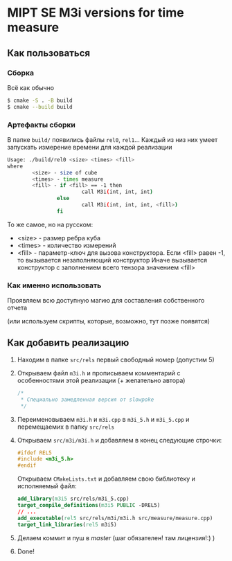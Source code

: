 # MIPT SE M3i versions for time measure

## Как пользоваться

### Сборка

Всё как обычно

```bash
$ cmake -S . -B build
$ cmake --build build
```

### Артефакты сборки

В папке `build/` появились файлы `rel0`, `rel1`...
Каждый из низ них умеет запускать измерение времени для каждой реализации

```bash
Usage: ./build/rel0 <size> <times> <fill>
where
        <size> - size of cube
        <times> - times measure
        <fill> - if <fill> == -1 then
                        call M3i(int, int, int)
                else
                        call M3i(int, int, int, <fill>)
                fi
```

То же самое, но на русском:

* \<size\> - размер ребра куба
* \<times\> - количество измерений
* \<fill\> - параметр-ключ для вызова конструктора.
  Если \<fill\> равен -1, то вызывается незаполняющий конструктор
  Иначе вызывается конструктор с заполнением всего тензора значением \<fill\>

### Как именно использовать

Проявляем всю доступную магию для составления собственного отчета

(или используем скрипты, которые, возможно, тут позже появятся)

## Как добавить реализацию

1. Находим в папке `src/rels` первый свободный номер (допустим 5)

2. Открываем файл `m3i.h` и прописываем комментарий с особенностями этой реализации (+ желательно автора)

   ```c++
   /*
    * Специально замедленная версия от slowpoke
    */
   ```

   

3. Переименовываем `m3i.h` и `m3i.cpp` в `m3i_5.h` и `m3i_5.cpp` и перемещаемих в папку `src/rels`

4. Открываем `src/m3i/m3i.h` и добавляем в конец следующие строчки:

   ```c++
   #ifdef REL5
   #include <m3i_5.h>
   #endif
   ```

   Открываем `CMakeLists.txt` и добавляем свою библиотеку и исполняемый файл:

   ```cmake
   add_library(m3i5 src/rels/m3i_5.cpp)
   target_compile_definitions(m3i5 PUBLIC -DREL5)
   // ...
   add_executable(rel5 src/rels/m3i/m3i.h src/measure/measure.cpp)
   target_link_libraries(rel5 m3i5)
   
   ```

5. Делаем коммит и пуш в _master_ (шаг обязателен! там лицензия!:) )

6. Done!

